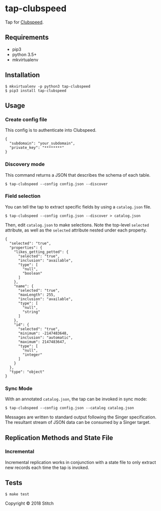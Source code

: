 
# tap-clubspeed

Tap for [Clubspeed](https://www.clubspeed.com/).

## Requirements

- pip3
- python 3.5+
- mkvirtualenv

## Installation

```
$ mkvirtualenv -p python3 tap-clubspeed
$ pip3 install tap-clubspeed
```

## Usage

### Create config file

This config is to authenticate into Clubspeed.

```
{
  "subdomain": "your_subdomain",
  "private_key": "********"
}
```

### Discovery mode

This command returns a JSON that describes the schema of each table.

```
$ tap-clubspeed --config config.json --discover
```

### Field selection

You can tell the tap to extract specific fields by using a `catalog.json` file.

```
$ tap-clubspeed --config config.json --discover > catalog.json
```

Then, edit `catalog.json` to make selections. Note the top-level `selected` attribute, as well as the `selected` attribute nested under each property.

```
{
  "selected": "true",
  "properties": {
    "likes_getting_petted": {
      "selected": "true",
      "inclusion": "available",
      "type": [
        "null",
        "boolean"
      ]
    },
    "name": {
      "selected": "true",
      "maxLength": 255,
      "inclusion": "available",
      "type": [
        "null",
        "string"
      ]
    },
    "id": {
      "selected": "true",
      "minimum": -2147483648,
      "inclusion": "automatic",
      "maximum": 2147483647,
      "type": [
        "null",
        "integer"
      ]
    }
  },
  "type": "object"
}
```

### Sync Mode

With an annotated `catalog.json`, the tap can be invoked in sync mode:

```
$ tap-clubspeed --config config.json --catalog catalog.json
```

Messages are written to standard output following the Singer specification. The resultant stream of JSON data can be consumed by a Singer target.


## Replication Methods and State File

### Incremental

Incremental replication works in conjunction with a state file to only extract new records each time the tap is invoked.


## Tests

```
$ make test
```

Copyright &copy; 2018 Stitch
